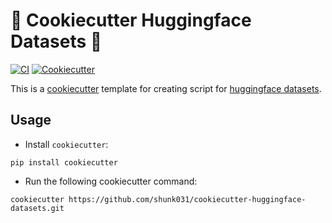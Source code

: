 # 🍪 Cookiecutter Huggingface Datasets 🤗

[![CI](https://github.com/shunk031/cookiecutter-huggingface-datasets/actions/workflows/ci.yaml/badge.svg)](https://github.com/shunk031/cookiecutter-huggingface-datasets/actions/workflows/ci.yaml)
[![Cookiecutter](https://img.shields.io/badge/🍪%20cookiecutter-template-D4AA00)](https://github.com/cookiecutter/cookiecutter)

This is a [cookiecutter](https://github.com/cookiecutter/cookiecutter) template for creating script for [huggingface datasets](https://github.com/huggingface/datasets).

## Usage

- Install `cookiecutter`:

```shell
pip install cookiecutter
```

- Run the following cookiecutter command:

```shell
cookiecutter https://github.com/shunk031/cookiecutter-huggingface-datasets.git
```
